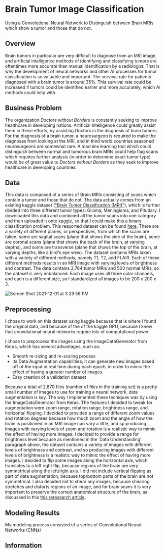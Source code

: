 # Brain Tumor Image Classification
Using a Convolutional Neural Network to Distinguish between Brain MRIs which show a tumor and those that do not.

## Overview
Brain tumors in particular are very difficult to diagnose from an MRI image, and artificial intelligence methods of identifying and classifying tumors are oftentimes more accurate than manual identification by a radiologist. That is why the development of neural networks and other AI processes for tumor classification is so valuable and important. The survival rate for patients diagnosed with a brain tumor is around 35%. This survival rate could be increased if tumors could be identified earlier and more accurately, which AI methods could help with.

## Business Problem
The organization *Doctors without Borders* is constantly seeking to improve healthcare in developing nations. Artificial Intelligence could greatly assist them in these efforts, by assisting Doctors in the diagnosis of brain tumors. For the diagnosis of a brain tumor, a neurosurgeon is required to make the diagnoses from looking at the MRI, and in third world countries seasoned neurosurgeons are somewhat rare. A machine learning tool which could distinguish between normal and tumorous brain MRIs could help flag scans which requires further analysis (in order to determine exact tumor type) would be of great value to *Doctors without Borders* as they seek to improve healthcare in developing countries. 


## Data
This data is composed of a series of Brain MRIs consisting of scans which contain a tumor and those that do not. The data actually comes from an existing kaggle dataset (["Brain Tumor Classification (MRI)"](https://www.kaggle.com/sartajbhuvaji/brain-tumor-classification-mri)), which is further divided into three different tumor types: Glioma, Meningioma, and Pituitary. I downloaded this data and combined all the tumor scans into one category and then uploaded it onto kaggle, so that I could make this a binary classification problem. This resported dataset can be found [here](https://www.kaggle.com/brookejudithsmyth/resortedbraintumorclassificationmridata). There are a variety of different planes, or perspectives, from which the scans are taken; some are sagital scans (plane that shows the side of the brain), some are coronal scans (plane that shows the back of the brain, at varying depths), and some are transverse (plane that shows the top of the brain, at varying depths; like a bird's eye view). The dataset contains MRIs taken with a variety of different methods, namely T1, T2, and FLAIR. Each of these different methods results in an MRI image with varying levels of brightness and contrast. The data contains 2,764 tumor MRIs and 500 normal MRIs, so the dataset is very imbalanced. Each image uses all three color channels, and each is a different size, so I standardized all images to be 200 x 200 x 3.

![Screen Shot 2021-12-01 at 3 29 58 PM](https://user-images.githubusercontent.com/68525050/144320555-36f6254c-4104-4cb2-a399-a543ff9bfc66.png)


## Preprocessing
I chose to work on this dataset using kaggle because that is where I found the original data, and because of the of the kaggle GPU, because I knew that convolutional neural networks require lots of computational power.

I chose to preprocess the images using the ImageDataGenerator from Keras, which has several advantages, such as: 

- Smooth re-sizing and re-scaling process
- Its Data Augmentation capabilities; it can generate new images based off of the input in real time during each epoch, in order to mimic the effect of having a greater number of images. 
- Easy creation of a validation dataset

Because a total of 2,870 files (number of files in the training set) is a pretty small number of images to use for training a neural network, data augmentation is key. The way I implemented these techiques was by using the ImageDataGenerator from Keras. The features I decided to tweak for augmentation were zoom range, rotation range, brightness range, and horizontal flipping. I decided to provided a range of different zoom values and rotation degrees because how much zoom and the angle of how the brain is positioned in an MRI image can vary a little, and sp producing images with varying levels of zoom and rotation is a realistic way to mimic the effect of having more images. I decided to provide a range for brightness level because as mentioned in the 'Data Understanding' paragraph above, the dataset contains a variety of images with different levels of brightness and contrast, and so producing images with different levels of brightness is a realistic way to mimic the effect of having more images. I decided to flip some images along the horizontal axis, which translates to a left right flip, because regions of the brain are very symmetrical along the left/right axis. I did not include vertical flipping as part of data augmentation, because top/bottom parts of the brain are not symmetrical. I also decided not to shear any images, because shearing stretches and distorts regions of an image, and for brain scans it is very important to preserve the correct anatomical structure of the brain, as discussed in this [this reresearch article](https://www.ncbi.nlm.nih.gov/pmc/articles/PMC6917660/).


## Modeling Results
My modeling process consisted of a series of Convolutional Neural Networks (CNNs) 


## Information
